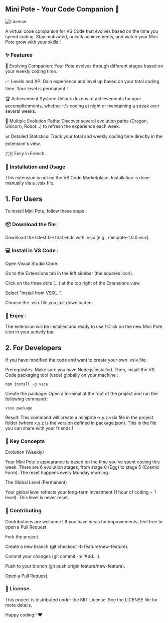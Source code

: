 ## Mini Pote - Your Code Companion 🐲

![License](https://img.shields.io/github/license/Ely404/minipote?style=for-the-badge)

A virtual code companion for VS Code that evolves based on the time you spend coding. Stay motivated, unlock achievements, and watch your Mini Pote grow with your skills !

### ✨ Features

🐾 Evolving Companion: Your Pote evolves through different stages based on your weekly coding time.

📈 Levels and XP: Gain experience and level up based on your total coding time. Your level is permanent !

🏆 Achievement System: Unlock dozens of achievements for your accomplishments, whether it's coding at night or maintaining a streak over several weeks.

🎲 Multiple Evolution Paths: Discover several evolution paths (Dragon, Unicorn, Robot...) to refresh the experience each week.

📊 Detailed Statistics: Track your total and weekly coding time directly in the extension's view.

🇫🇷 Fully in French.

### 🚀 Installation and Usage

This extension is not on the VS Code Marketplace. Installation is done manually via a .vsix file.

## 1. For Users

To install Mini Pote, follow these steps :

### 📦 Download the file :

Download the latest file that ends with .vsix (e.g., minipote-1.0.0.vsix).

### 💻 Install in VS Code :

Open Visual Studio Code.

Go to the Extensions tab in the left sidebar (the squares icon).

Click on the three dots (...) at the top right of the Extensions view.

Select "Install from VSIX...".

Choose the .vsix file you just downloaded.

### 🎉 Enjoy :

The extension will be installed and ready to use ! Click on the new Mini Pote icon in your activity bar.

## 2. For Developers

If you have modified the code and want to create your own .vsix file:

Prerequisites: Make sure you have Node.js installed. Then, install the VS Code packaging tool (vsce) globally on your machine :

    npm install -g vsce

Create the package: Open a terminal at the root of the project and run the following command :

    vsce package

Result: This command will create a minipote-x.y.z.vsix file in the project folder (where x.y.z is the version defined in package.json). This is the file you can share with your friends !

### 🧠 Key Concepts

Evolution (Weekly)

Your Mini Pote's appearance is based on the time you've spent coding this week. There are 6 evolution stages, from stage 0 (Egg) to stage 5 (Cosmic Form). The reset happens every Monday morning.

The Global Level (Permanent)

Your global level reflects your long-term investment (1 hour of coding = 1 level). This level is never reset.

### 🤝 Contributing

Contributions are welcome ! If you have ideas for improvements, feel free to open a Pull Request.

Fork the project.

Create a new branch (git checkout -b feature/new-feature).

Commit your changes (git commit -m 'Add...').

Push to your branch (git push origin feature/new-feature).

Open a Pull Request.

### 📜 License

This project is distributed under the MIT License. See the LICENSE file for more details.

Happy coding ! ❤️
